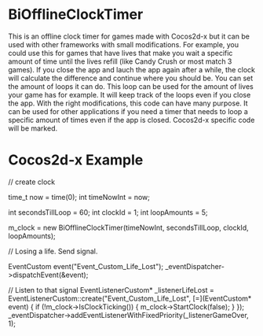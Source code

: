 # BiOfflineClockTimer
This is an offline clock timer for games made with Cocos2d-x but it can be used with other frameworks with small modifications. For example, you could use this for games that have lives that make you wait a specific amount of time until the lives refill (like Candy Crush or most match 3 games). If you close the app and lauch the app again after a while, the clock will calculate the difference and continue where you should be. You can set the amount of loops it can do. This loop can be used for the amount of lives your game has for example. It will keep track of the loops even if you close the app. With the right modifications, this code can have many purpose. It can be used for other applications if you need a timer that needs to loop a specific amount of times even if the app is closed. Cocos2d-x specific code will be marked.



# Cocos2d-x Example

// create clock 	

time_t now = time(0);
int timeNowInt = now;

int secondsTillLoop = 60;
int clockId = 1;
int loopAmounts = 5;

m_clock = new BiOfflineClockTimer(timeNowInt, secondsTillLoop, clockId, loopAmounts);

// Losing a life. Send signal.

EventCustom event("Event_Custom_Life_Lost");
_eventDispatcher->dispatchEvent(&event);

// Listen to that signal
EventListenerCustom* _listenerLifeLost = EventListenerCustom::create("Event_Custom_Life_Lost", [=](EventCustom* event) {
    if (!m_clock->IsClockTicking())
		{
		    m_clock->StartClock(false);
		}
});
	_eventDispatcher->addEventListenerWithFixedPriority(_listenerGameOver, 1);
